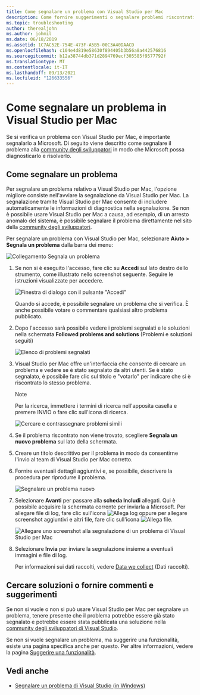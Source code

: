 ```yaml
---
title: Come segnalare un problema con Visual Studio per Mac
description: Come fornire suggerimenti o segnalare problemi riscontrati durante l'uso di Visual Studio per Mac.
ms.topic: troubleshooting
author: therealjohn
ms.author: johmil
ms.date: 06/18/2019
ms.assetid: 1C7AC52E-754E-473F-A5B5-00C3A40DAACD
ms.openlocfilehash: c104e4d819e58630f894405b3b56a8a442576816
ms.sourcegitcommit: b12a38744db371d2894769ecf305585f9577792f
ms.translationtype: MT
ms.contentlocale: it-IT
ms.lasthandoff: 09/13/2021
ms.locfileid: "126633556"
---
```

# <a name="how-to-report-a-problem-in-visual-studio-for-mac"></a>Come segnalare un problema in Visual Studio per Mac

Se si verifica un problema con Visual Studio per Mac, è importante segnalarlo a Microsoft. Di seguito viene descritto come segnalare il problema alla [community degli sviluppatori](https://aka.ms/feedback/report?space=41) in modo che Microsoft possa diagnosticarlo e risolverlo.

## <a name="how-to-report-a-problem"></a>Come segnalare un problema

Per segnalare un problema relativo a Visual Studio per Mac, l'opzione migliore consiste nell'avviare la segnalazione da Visual Studio per Mac. La segnalazione tramite Visual Studio per Mac consente di includere automaticamente le informazioni di diagnostica nella segnalazione. Se non è possibile usare Visual Studio per Mac a causa, ad esempio, di un arresto anomalo del sistema, è possibile segnalare il problema direttamente nel sito della [community degli sviluppatori](https://aka.ms/feedback/report?space=41).

Per segnalare un problema con Visual Studio per Mac, selezionare **Aiuto > Segnala un problema** dalla barra dei menu:

![Collegamento Segnala un problema](media/report-problem-image1.png)

1. Se non si è eseguito l'accesso, fare clic su **Accedi** sul lato destro dello strumento, come illustrato nello screenshot seguente. Seguire le istruzioni visualizzate per accedere.

    ![Finestra di dialogo con il pulsante "Accedi"](media/report-problem-image2.png)

    Quando si accede, è possibile segnalare un problema che si verifica. È anche possibile votare o commentare qualsiasi altro problema pubblicato.

1. Dopo l'accesso sarà possibile vedere i problemi segnalati e le soluzioni nella schermata **Followed problems and solutions** (Problemi e soluzioni seguiti)

    ![Elenco di problemi segnalati](media/report-problem-image3.png)

1. Visual Studio per Mac offre un'interfaccia che consente di cercare un problema e vedere se è stato segnalato da altri utenti. Se è stato segnalato, è possibile fare clic sul titolo e "votarlo" per indicare che si è riscontrato lo stesso problema.
   > [!NOTE]
   > Per la ricerca, immettere i termini di ricerca nell'apposita casella e premere INVIO o fare clic sull'icona di ricerca.

   ![Cercare e contrassegnare problemi simili](media/report-problem-image4.png)

1. Se il problema riscontrato non viene trovato, scegliere **Segnala un nuovo problema** sul lato della schermata.

1. Creare un titolo descrittivo per il problema in modo da consentirne l'invio al team di Visual Studio per Mac corretto.

1. Fornire eventuali dettagli aggiuntivi e, se possibile, descrivere la procedura per riprodurre il problema.

   ![Segnalare un problema nuovo](media/report-problem-image5.png)

1. Selezionare **Avanti** per passare alla **scheda Includi** allegati. Qui è possibile acquisire la schermata corrente per inviarla a Microsoft. Per allegare file di log, fare clic sull'icona ![Allega log](media/report-problem-attach-logs.png) oppure per allegare screenshot aggiuntivi e altri file, fare clic sull'icona ![Allega file](media/report-problem-attach-file.png).

   ![Allegare uno screenshot alla segnalazione di un problema di Visual Studio per Mac](media/report-problem-image6.png)

1. Selezionare **Invia** per inviare la segnalazione insieme a eventuali immagini e file di log.

   Per informazioni sui dati raccolti, vedere [Data we collect](/visualstudio/ide/developer-community-privacy#data-we-collect) (Dati raccolti).

## <a name="search-for-solutions-or-provide-feedback"></a>Cercare soluzioni o fornire commenti e suggerimenti

Se non si vuole o non si può usare Visual Studio per Mac per segnalare un problema, tenere presente che il problema potrebbe essere già stato segnalato e potrebbe essere stata pubblicata una soluzione nella [community degli sviluppatori di Visual Studio](https://aka.ms/feedback/report?space=41/).

Se non si vuole segnalare un problema, ma suggerire una funzionalità, esiste una pagina specifica anche per questo. Per altre informazioni, vedere la pagina [Suggerire una funzionalità](https://aka.ms/feedback/suggest?space=41).

## <a name="see-also"></a>Vedi anche

- [Segnalare un problema di Visual Studio (in Windows)](/visualstudio/ide/how-to-report-a-problem-with-visual-studio-2017)
